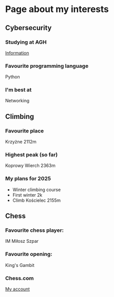 # Page about my interests

## Cybersecurity
### Studying at AGH
[Information](https://sylabusy.agh.edu.pl/pl/1/2/20/1/4/4/113)
### Favourite programming language 
Python
### I'm best at
Networking

## Climbing
### Favourite place
Krzyżne 2112m
### Highest peak (so far)
Koprowy Wierch 2363m
### My plans for 2025
- Winter climbing course
- First winter 2k
- Climb Kościelec 2155m

## Chess
### Favourite chess player: 
IM Miłosz Szpar
### Favourite opening:
King's Gambit
### Chess.com
[My account](https://www.chess.com/member/vakshare)
